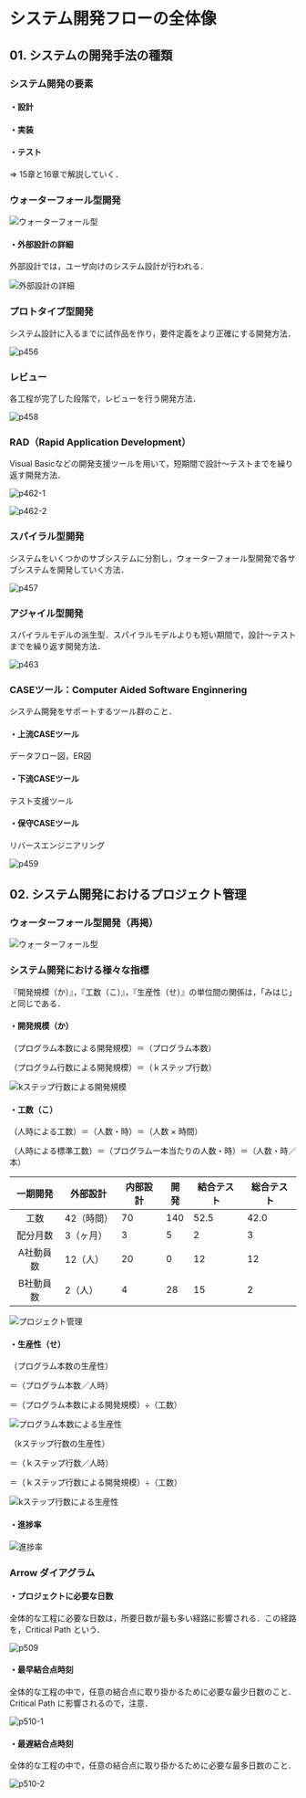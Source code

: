 # システム開発フローの全体像

## 01. システムの開発手法の種類

### システム開発の要素

#### ・設計

#### ・実装

#### ・テスト

⇒ 15章と16章で解説していく．



### ウォーターフォール型開発

![ウォーターフォール型](https://raw.githubusercontent.com/Hiroki-IT/tech-notebook/master/source/images/ウォーターフォール型.png)

#### ・外部設計の詳細

  外部設計では，ユーザ向けのシステム設計が行われる．

![外部設計の詳細](https://raw.githubusercontent.com/Hiroki-IT/tech-notebook/master/source/images/外部設計の詳細.png)



### プロトタイプ型開発

システム設計に入るまでに試作品を作り，要件定義をより正確にする開発方法．

![p456](https://raw.githubusercontent.com/Hiroki-IT/tech-notebook/master/source/images/p456.png)



### レビュー

各工程が完了した段階で，レビューを行う開発方法．

![p458](https://raw.githubusercontent.com/Hiroki-IT/tech-notebook/master/source/images/p458.png)



### RAD（Rapid Application Development）

Visual Basicなどの開発支援ツールを用いて，短期間で設計～テストまでを繰り返す開発方法．

![p462-1](https://raw.githubusercontent.com/Hiroki-IT/tech-notebook/master/source/images/p462-1.png)

![p462-2](https://raw.githubusercontent.com/Hiroki-IT/tech-notebook/master/source/images/p462-2.png)



### スパイラル型開発

システムをいくつかのサブシステムに分割し，ウォーターフォール型開発で各サブシステムを開発していく方法．

![p457](https://raw.githubusercontent.com/Hiroki-IT/tech-notebook/master/source/images/p457.png)



### アジャイル型開発

スパイラルモデルの派生型．スパイラルモデルよりも短い期間で，設計～テストまでを繰り返す開発方法．

![p463](https://raw.githubusercontent.com/Hiroki-IT/tech-notebook/master/source/images/p463.png)



### CASEツール：Computer Aided Software Enginnering

システム開発をサポートするツール群のこと．

#### ・上流CASEツール

  データフロー図，ER図

#### ・下流CASEツール

  テスト支援ツール

#### ・保守CASEツール

  リバースエンジニアリング

![p459](https://raw.githubusercontent.com/Hiroki-IT/tech-notebook/master/source/images/p459.png)



## 02. システム開発におけるプロジェクト管理

### ウォーターフォール型開発（再掲）

![ウォーターフォール型](https://raw.githubusercontent.com/Hiroki-IT/tech-notebook/master/source/images/ウォーターフォール型.png)



### システム開発における様々な指標

『開発規模（か）』，『工数（こ）』，『生産性（せ）』の単位間の関係は，「みはじ」と同じである．

#### ・開発規模（か）

  （プログラム本数による開発規模）＝（プログラム本数）

  （プログラム行数による開発規模）＝（ｋステップ行数）

![kステップ行数による開発規模](https://raw.githubusercontent.com/Hiroki-IT/tech-notebook/master/source/images/kステップ行数による開発規模.png)

#### ・工数（こ）

  （人時による工数）＝（人数・時）＝（人数 × 時間）

  （人時による標準工数）＝（プログラム一本当たりの人数・時）＝（人数・時／本）

| 一期開発  | 外部設計   | 内部設計 | 開発 | 結合テスト | 総合テスト |
| :-------: | ---------- | -------- | ---- | ---------- | ---------- |
|   工数    | 42（時間） | 70       | 140  | 52.5       | 42.0       |
| 配分月数  | 3（ヶ月）  | 3        | 5    | 2          | 3          |
| A社動員数 | 12（人）   | 20       | 0    | 12         | 12         |
| B社動員数 | 2（人）    | 4        | 28   | 15         | 2          |

![プロジェクト管理](https://raw.githubusercontent.com/Hiroki-IT/tech-notebook/master/source/images/プロジェクト管理.png)

#### ・生産性（せ）

  （プログラム本数の生産性）

  ＝（プログラム本数／人時）

  ＝（プログラム本数による開発規模）÷（工数）

![プログラム本数による生産性](https://raw.githubusercontent.com/Hiroki-IT/tech-notebook/master/source/images/プログラム本数による生産性.png)

  （kステップ行数の生産性）

＝（ｋステップ行数／人時）

＝（ｋステップ行数による開発規模）÷（工数）

![kステップ行数による生産性](https://raw.githubusercontent.com/Hiroki-IT/tech-notebook/master/source/images/kステップ行数による生産性.png)

#### ・進捗率

![進捗率](https://raw.githubusercontent.com/Hiroki-IT/tech-notebook/master/source/images/進捗率.png)



### Arrow ダイアグラム

#### ・プロジェクトに必要な日数

  全体的な工程に必要な日数は，所要日数が最も多い経路に影響される．この経路を，Critical Path という．

![p509](https://raw.githubusercontent.com/Hiroki-IT/tech-notebook/master/source/images/p509.jpg)

#### ・最早結合点時刻

  全体的な工程の中で，任意の結合点に取り掛かるために必要な最少日数のこと．Critical Path に影響されるので，注意．

![p510-1](https://raw.githubusercontent.com/Hiroki-IT/tech-notebook/master/source/images/p510-1.jpg)

#### ・最遅結合点時刻

  全体的な工程の中で，任意の結合点に取り掛かるために必要な最多日数のこと．

![p510-2](https://raw.githubusercontent.com/Hiroki-IT/tech-notebook/master/source/images/p510-2.jpg)